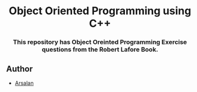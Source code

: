 <div align="center">
<h1> Object Oriented Programming using C++ </h1>

<h3>This repository has Object Oreinted Programming Exercise questions from the Robert Lafore Book.</h3>
</div>

## Author

- [Arsalan](https://www.github.com/arsalan-kazmi)

